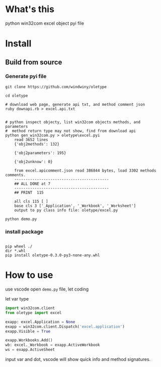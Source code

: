 # What's this

python win32com excel object pyi file

# Install

## Build from source

### Generate pyi file

```shell
git clone https://github.com/windwiny/oletype

cd oletype

# download web page, generate api txt, and method comment json
ruby downapi.rb > excel.api.txt


# python inspect objecty, list win32com objects methods, and parameters
#  method return type may not show, find from download api
python gen_win32com.py > oletype\excel.pyi
    read 3652 lines
    {'obj2methods': 132}

    {'obj2parameters': 195}

    {'obj2unknow': 0}

    from excel.apicomment.json read 386844 bytes, load 3302 methods comments.
    ------------------------------------------
    ## ALL DONE at 7
    ------------------------------------------
    ## PRINT  115

    all cls 115 [ ]
    base cls 3 ['_Application', '_Workbook', '_Worksheet']
    output to py class info file: oletype/excel.py

python demo.py
```

### install package

```shell

pip wheel ./
dir *.whl
pip install oletype-0.3.0-py3-none-any.whl

```

# How to use

use vscode open `demo.py` file, let coding

let var type

```python
import win32com.client
from oletype import excel

exapp: excel.Application = None
exapp = win32com.client.Dispatch('excel.application')
exapp.Visible = True

exapp.Workbooks.Add()
wb: excel._Workbook = exapp.ActiveWorkbook
ws = exapp.ActiveSheet


```

input var and dot, vscode will show quick info and method signatures.
